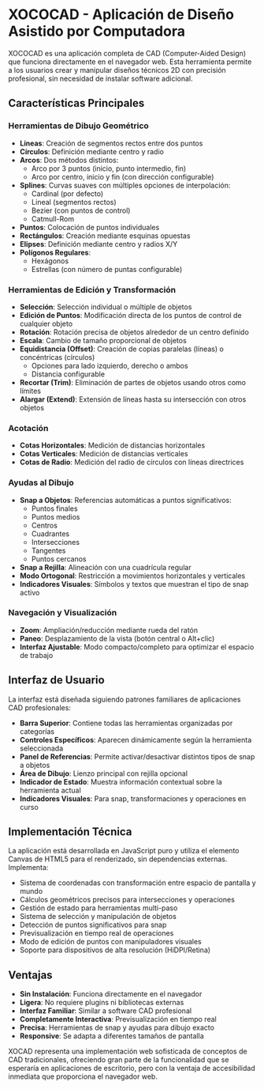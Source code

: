 # XOCOCAD - Aplicación de Diseño Asistido por Computadora

XOCOCAD es una aplicación completa de CAD (Computer-Aided Design) que funciona directamente en el navegador web. Esta herramienta permite a los usuarios crear y manipular diseños técnicos 2D con precisión profesional, sin necesidad de instalar software adicional.

## Características Principales

### Herramientas de Dibujo Geométrico
- **Líneas**: Creación de segmentos rectos entre dos puntos
- **Círculos**: Definición mediante centro y radio
- **Arcos**: Dos métodos distintos:
  - Arco por 3 puntos (inicio, punto intermedio, fin)
  - Arco por centro, inicio y fin (con dirección configurable)
- **Splines**: Curvas suaves con múltiples opciones de interpolación:
  - Cardinal (por defecto)
  - Lineal (segmentos rectos)
  - Bezier (con puntos de control)
  - Catmull-Rom
- **Puntos**: Colocación de puntos individuales
- **Rectángulos**: Creación mediante esquinas opuestas
- **Elipses**: Definición mediante centro y radios X/Y
- **Polígonos Regulares**:
  - Hexágonos
  - Estrellas (con número de puntas configurable)

### Herramientas de Edición y Transformación
- **Selección**: Selección individual o múltiple de objetos
- **Edición de Puntos**: Modificación directa de los puntos de control de cualquier objeto
- **Rotación**: Rotación precisa de objetos alrededor de un centro definido
- **Escala**: Cambio de tamaño proporcional de objetos
- **Equidistancia (Offset)**: Creación de copias paralelas (líneas) o concéntricas (círculos)
  - Opciones para lado izquierdo, derecho o ambos
  - Distancia configurable
- **Recortar (Trim)**: Eliminación de partes de objetos usando otros como límites
- **Alargar (Extend)**: Extensión de líneas hasta su intersección con otros objetos

### Acotación
- **Cotas Horizontales**: Medición de distancias horizontales
- **Cotas Verticales**: Medición de distancias verticales
- **Cotas de Radio**: Medición del radio de círculos con líneas directrices

### Ayudas al Dibujo
- **Snap a Objetos**: Referencias automáticas a puntos significativos:
  - Puntos finales
  - Puntos medios
  - Centros
  - Cuadrantes
  - Intersecciones
  - Tangentes
  - Puntos cercanos
- **Snap a Rejilla**: Alineación con una cuadrícula regular
- **Modo Ortogonal**: Restricción a movimientos horizontales y verticales
- **Indicadores Visuales**: Símbolos y textos que muestran el tipo de snap activo

### Navegación y Visualización
- **Zoom**: Ampliación/reducción mediante rueda del ratón
- **Paneo**: Desplazamiento de la vista (botón central o Alt+clic)
- **Interfaz Ajustable**: Modo compacto/completo para optimizar el espacio de trabajo

## Interfaz de Usuario

La interfaz está diseñada siguiendo patrones familiares de aplicaciones CAD profesionales:

- **Barra Superior**: Contiene todas las herramientas organizadas por categorías
- **Controles Específicos**: Aparecen dinámicamente según la herramienta seleccionada
- **Panel de Referencias**: Permite activar/desactivar distintos tipos de snap a objetos
- **Área de Dibujo**: Lienzo principal con rejilla opcional
- **Indicador de Estado**: Muestra información contextual sobre la herramienta actual
- **Indicadores Visuales**: Para snap, transformaciones y operaciones en curso

## Implementación Técnica

La aplicación está desarrollada en JavaScript puro y utiliza el elemento Canvas de HTML5 para el renderizado, sin dependencias externas. Implementa:

- Sistema de coordenadas con transformación entre espacio de pantalla y mundo
- Cálculos geométricos precisos para intersecciones y operaciones
- Gestión de estado para herramientas multi-paso
- Sistema de selección y manipulación de objetos
- Detección de puntos significativos para snap
- Previsualización en tiempo real de operaciones
- Modo de edición de puntos con manipuladores visuales
- Soporte para dispositivos de alta resolución (HiDPI/Retina)

## Ventajas

- **Sin Instalación**: Funciona directamente en el navegador
- **Ligera**: No requiere plugins ni bibliotecas externas
- **Interfaz Familiar**: Similar a software CAD profesional
- **Completamente Interactiva**: Previsualización en tiempo real
- **Precisa**: Herramientas de snap y ayudas para dibujo exacto
- **Responsive**: Se adapta a diferentes tamaños de pantalla

XOCAD representa una implementación web sofisticada de conceptos de CAD tradicionales, ofreciendo gran parte de la funcionalidad que se esperaría en aplicaciones de escritorio, pero con la ventaja de accesibilidad inmediata que proporciona el navegador web.
